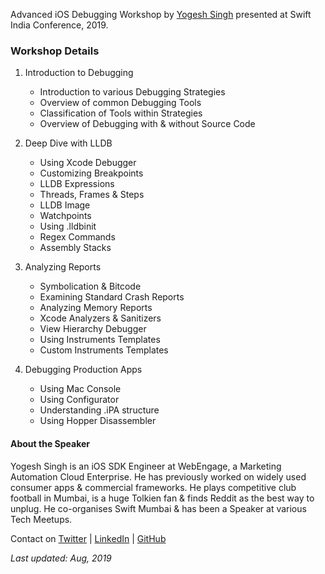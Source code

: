 Advanced iOS Debugging Workshop by [Yogesh Singh](https://twitter.com/_yogeshsingh) presented at Swift India Conference, 2019.

### Workshop Details

1. Introduction to Debugging
    - Introduction to various Debugging Strategies
    - Overview of common Debugging Tools
    - Classification of Tools within Strategies
    - Overview of Debugging with & without Source Code


2. Deep Dive with LLDB
    - Using Xcode Debugger
    - Customizing Breakpoints
    - LLDB Expressions
    - Threads, Frames & Steps
    - LLDB Image
    - Watchpoints
    - Using .lldbinit
    - Regex Commands
    - Assembly Stacks


3. Analyzing Reports
    - Symbolication & Bitcode
    - Examining Standard Crash Reports
    - Analyzing Memory Reports
    - Xcode Analyzers & Sanitizers
    - View Hierarchy Debugger
    - Using Instruments Templates
    - Custom Instruments Templates 


4. Debugging Production Apps
    - Using Mac Console
    - Using Configurator
    - Understanding .iPA structure
    - Using Hopper Disassembler

#### About the Speaker
Yogesh Singh is an iOS SDK Engineer at WebEngage, a Marketing Automation Cloud Enterprise. He has previously worked on widely used consumer apps & commercial frameworks. He plays competitive club football in Mumbai, is a huge Tolkien fan & finds Reddit as the best way to unplug. He co-organises Swift Mumbai & has been a Speaker at various Tech Meetups.

Contact on [Twitter](https://twitter.com/_yogeshsingh) | [LinkedIn](https://www.linkedin.com/in/yogeshsingh2810/) | [GitHub](https://github.com/ygit)

_Last updated: Aug, 2019_
